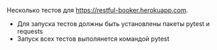 Несколько тестов для https://restful-booker.herokuapp.com.
- Для запуска тестов должны быть установлены пакеты pytest и requests
- Запуск всех тестов выполянется командой pytest




